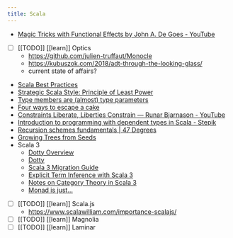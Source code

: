 ```yaml
---
title: Scala
---
```

- [Magic Tricks with Functional Effects by John A. De Goes - YouTube](https://www.youtube.com/watch?v=xpz4rf1RS8c&ab_channel=BeeScala)
- [ ] [[TODO]] [[learn]] Optics
  - https://github.com/julien-truffaut/Monocle
  - https://kubuszok.com/2018/adt-through-the-looking-glass/
  - current state of affairs? 
- [Scala Best Practices](https://github.com/alexandru/scala-best-practices/)
- [Strategic Scala Style: Principle of Least Power](http://www.lihaoyi.com/post/StrategicScalaStylePrincipleofLeastPower.html)
- [Type members are (almost) type parameters](http://typelevel.org/blog/2015/07/13/type-members-parameters.html)
- [Four ways to escape a cake](http://typelevel.org/blog/2017/03/01/four-ways-to-escape-a-cake.html)
- [Constraints Liberate, Liberties Constrain — Runar Bjarnason - YouTube](https://www.youtube.com/watch?v=GqmsQeSzMdw)
- [Introduction to programming with dependent types in Scala - Stepik](https://stepik.org/course/ThCS-Introduction-to-programming-with-dependent-types-in-Scala-2294/)
- [Recursion schemes fundamentals | 47 Degrees](https://www.47deg.com/blog/recursion-schemes-introduction/)
- [Growing Trees from Seeds](https://www.youtube.com/watch?v=ZlW1922pf2M&feature=youtu.be&ab_channel=Ziverge)
- Scala 3
  - [Dotty Overview](https://dotty.epfl.ch/docs/reference/overview.html)
  - [Dotty](http://dotty.epfl.ch/docs/internals/higher-kinded-v2.html)
  - [Scala 3 Migration Guide](https://scalacenter.github.io/scala-3-migration-guide/)
  - [Explicit Term Inference with Scala 3](https://www.scala-lang.org/2020/11/06/explicit-term-inference-in-scala-3.html)
  - [Notes on Category Theory in Scala 3](https://typista.org/categories-in-dotty/)
  - [Monad is just...](https://blog.rockthejvm.com/monads-are-monoids-in-the-category-of-endofunctors/)
- [ ] [[TODO]] [[learn]] Scala.js
  - https://www.scalawilliam.com/importance-scalajs/
- [ ] [[TODO]] [[learn]] Magnolia
- [ ] [[TODO]] [[learn]] Laminar